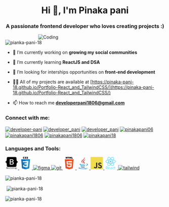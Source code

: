 
<h1 align="center">Hi 👋, I'm Pinaka pani</h1>
<h3 align="center">A passionate frontend developer who loves creating projects :)</h3>
<img align="right" alt="Coding" width="400" src="https://miro.medium.com/max/1360/0*7Q3yvSIv_t0ioJ-Z.gif"

<p align="left"> <img src="https://komarev.com/ghpvc/?username=pianka-pani-18&label=Profile%20views&color=0e75b6&style=flat" alt="pianka-pani-18" /> </p>

- 🔭 I’m currently working on **growing my social communities**

- 🌱 I’m currently learning **ReactJS and DSA**

- 👯 I’m looking for interships opportunities on **front-end development**

- 👨‍💻 All of my projects are available at [https://pinaka-pani-18.github.io/Portfolio-React_and_TailwindCSS/](https://pinaka-pani-18.github.io/Portfolio-React_and_TailwindCSS/)

- 📫 How to reach me **developerpani1806@gmail.com**

<h3 align="left">Connect with me:</h3>
<p align="left">
<a href="https://linkedin.com/in/developer-pani" target="blank"><img align="center" src="https://raw.githubusercontent.com/rahuldkjain/github-profile-readme-generator/master/src/images/icons/Social/linked-in-alt.svg" alt="developer-pani" height="30" width="40" /></a>
<a href="https://instagram.com/developer_pani" target="blank"><img align="center" src="https://raw.githubusercontent.com/rahuldkjain/github-profile-readme-generator/master/src/images/icons/Social/instagram.svg" alt="developer_pani" height="30" width="40" /></a>
<a href="https://www.youtube.com/c/developer_pani" target="blank"><img align="center" src="https://raw.githubusercontent.com/rahuldkjain/github-profile-readme-generator/master/src/images/icons/Social/youtube.svg" alt="developer_pani" height="30" width="40" /></a>
<a href="https://twitter.com/pinakapani06" target="blank"><img align="center" src="https://raw.githubusercontent.com/rahuldkjain/github-profile-readme-generator/master/src/images/icons/Social/twitter.svg" alt="pinakapani06" height="30" width="40" /></a>
<a href="https://www.codechef.com/users/pinakapani1806" target="blank"><img align="center" src="https://cdn.jsdelivr.net/npm/simple-icons@3.1.0/icons/codechef.svg" alt="pinakapani1806" height="30" width="40" /></a>
<a href="https://www.hackerrank.com/pinakapani1806" target="blank"><img align="center" src="https://raw.githubusercontent.com/rahuldkjain/github-profile-readme-generator/master/src/images/icons/Social/hackerrank.svg" alt="pinakapani1806" height="30" width="40" /></a>
<a href="https://www.leetcode.com/pinakapani18" target="blank"><img align="center" src="https://raw.githubusercontent.com/rahuldkjain/github-profile-readme-generator/master/src/images/icons/Social/leet-code.svg" alt="pinakapani18" height="30" width="40" /></a>
</p>

<h3 align="left">Languages and Tools:</h3>
<p align="left"> <a href="https://getbootstrap.com" target="_blank" rel="noreferrer"> <img src="https://raw.githubusercontent.com/devicons/devicon/master/icons/bootstrap/bootstrap-plain-wordmark.svg" alt="bootstrap" width="40" height="40"/> </a> <a href="https://www.w3schools.com/css/" target="_blank" rel="noreferrer"> <img src="https://raw.githubusercontent.com/devicons/devicon/master/icons/css3/css3-original-wordmark.svg" alt="css3" width="40" height="40"/> </a> <a href="https://www.figma.com/" target="_blank" rel="noreferrer"> <img src="https://www.vectorlogo.zone/logos/figma/figma-icon.svg" alt="figma" width="40" height="40"/> </a> <a href="https://git-scm.com/" target="_blank" rel="noreferrer"> <img src="https://www.vectorlogo.zone/logos/git-scm/git-scm-icon.svg" alt="git" width="40" height="40"/> </a> <a href="https://www.w3.org/html/" target="_blank" rel="noreferrer"> <img src="https://raw.githubusercontent.com/devicons/devicon/master/icons/html5/html5-original-wordmark.svg" alt="html5" width="40" height="40"/> </a> <a href="https://www.java.com" target="_blank" rel="noreferrer"> <img src="https://raw.githubusercontent.com/devicons/devicon/master/icons/java/java-original.svg" alt="java" width="40" height="40"/> </a> <a href="https://developer.mozilla.org/en-US/docs/Web/JavaScript" target="_blank" rel="noreferrer"> <img src="https://raw.githubusercontent.com/devicons/devicon/master/icons/javascript/javascript-original.svg" alt="javascript" width="40" height="40"/> </a> <a href="https://reactjs.org/" target="_blank" rel="noreferrer"> <img src="https://raw.githubusercontent.com/devicons/devicon/master/icons/react/react-original-wordmark.svg" alt="react" width="40" height="40"/> </a> <a href="https://tailwindcss.com/" target="_blank" rel="noreferrer"> <img src="https://www.vectorlogo.zone/logos/tailwindcss/tailwindcss-icon.svg" alt="tailwind" width="40" height="40"/> </a> </p>

<p><img align="center" src="https://github-readme-stats.vercel.app/api/top-langs?username=Pinaka-Pani-18&show_icons=true&locale=en&layout=compact" alt="pianka-pani-18" /></p>

<p>&nbsp;<img align="center" src="https://github-readme-stats.vercel.app/api?username=Pinaka-Pani-18&show_icons=true&locale=en" alt="pianka-pani-18" /></p>

<p><img align="center" src="https://github-readme-streak-stats.herokuapp.com/?user=Pinaka-Pani-18&" alt="pianka-pani-18" /></p>

